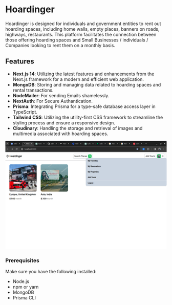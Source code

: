 # Hoardinger

Hoardinger is designed for individuals and government entities to rent out hoarding spaces, including home walls, empty places, banners on roads, highways, restaurants. This platform facilitates the connection between those offering hoarding spaces and Small Businesses / individuals / Companies looking to rent them on a monthly basis.


## Features

- **Next.js 14**: Utilizing the latest features and enhancements from the Next.js framework for a modern and efficient web application.
- **MongoDB**: Storing and managing data related to hoarding spaces and rental transactions.
- **NodeMailer**: For sending Emails shamelessly.
- **NextAuth**: For Secure Authantication.
- **Prisma**: Integrating Prisma for a type-safe database access layer in TypeScript.
- **Tailwind CSS**: Utilizing the utility-first CSS framework to streamline the styling process and ensure a responsive design.
- **Cloudinary**: Handling the storage and retrieval of images and multimedia associated with hoarding spaces.

![Hoaedinger Screenshot](https://raw.githubusercontent.com/yash-raj10/Hoardinger1.0/main/public/Screenshot%20from%202024-02-01%2018-31-00.png?token=GHSAT0AAAAAACM26FGRXXYTWRVYZQ36SHM4ZN3UXKQ)

### Prerequisites

Make sure you have the following installed:

- Node.js
- npm or yarn
- MongoDB
- Prisma CLI

